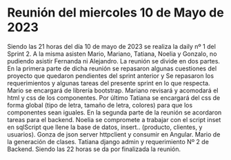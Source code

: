 # Reunión del miercoles 10 de Mayo de 2023

Siendo las 21 horas del día 10 de mayo de 2023 se realiza la daily nº 1 del Sprint 2. A la misma asisten Mario, Mariano, Tatiana, Noelia y Gonzalo, no pudiendo asistir Fernanda ni Alejandro. 
La reunión se divide en dos partes. En la primera parte de dicha reunión se repasaron algunas cuestiones del proyecto que quedaron pendientes del sprint anterior y Se repasaron los requerimientos y algunas tareas del presente sprint en lo que respecta. Mario se encargará de librería bootstrap. Mariano revisará y acomodará el html y css de los componentes. Por último Tatiana se encargará del css de forma global (tipo de letra, tamaño de letra, colores) para que los componentes sean iguales.
En la segunda parte de la reunión se acordaron tareas para el backend. Noelia se compromete a trabajar con el script inset en sqlScript que llene la base de datos, insert.. (producto, clientes, y usuarios). Gonza de json server httpclient y consumir en Angular. Mario de la generación de clases. Tatiana django admin y requerimiento Nº 2 de Backend. 
Siendo las 22 horas se da por finalizada la reunión.